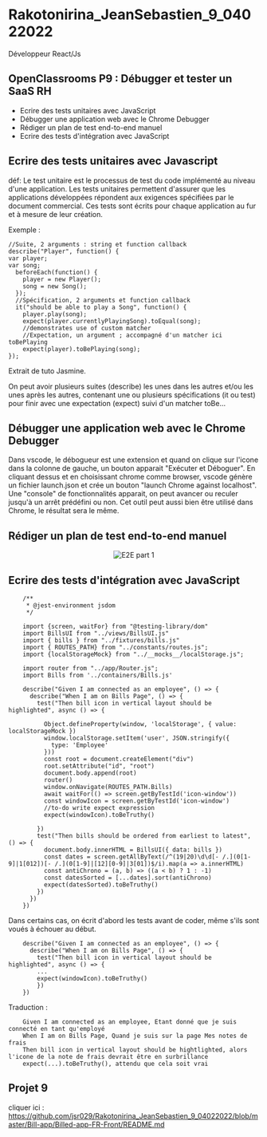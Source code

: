 # Rakotonirina_JeanSebastien_9_04022022
Développeur React/Js 

## OpenClassrooms P9 : Débugger et tester un SaaS RH
- Ecrire des tests unitaires avec JavaScript
- Débugger une application web avec le Chrome Debugger
- Rédiger un plan de test end-to-end manuel
- Ecrire des tests d'intégration avec JavaScript

## Ecrire des tests unitaires avec Javascript

déf: Le test unitaire est le processus de test du code implémenté au niveau d'une application. Les tests unitaires permettent d'assurer que les applications développées répondent aux exigences spécifiées par le document commercial. Ces tests sont écrits pour chaque application au fur et à mesure de leur création.

Exemple :

    //Suite, 2 arguments : string et function callback
    describe("Player", function() {
    var player;
    var song;
      beforeEach(function() {
        player = new Player();
        song = new Song();
      });
      //Spécification, 2 arguments et function callback
      it("should be able to play a Song", function() {
        player.play(song);
        expect(player.currentlyPlayingSong).toEqual(song);
        //demonstrates use of custom matcher
        //Expectation, un argument ; accompagné d'un matcher ici toBePlaying
        expect(player).toBePlaying(song);
    });
  
  Extrait de tuto Jasmine.
  
  On peut avoir plusieurs suites (describe) les unes dans les autres et/ou les unes après les autres, contenant une ou plusieurs spécifications (it ou test) pour finir avec une expectation (expect) suivi d'un matcher toBe...
  
  ## Débugger une application web avec le Chrome Debugger
  
  Dans vscode, le débogueur est une extension et quand on clique sur l'icone dans la colonne de gauche, un bouton apparait "Exécuter et Déboguer". En cliquant dessus et en choisissant chrome comme browser, vscode génère un fichier launch.json et crée un bouton "launch Chrome against localhost". Une "console" de fonctionnalités apparait, on peut avancer ou reculer jusqu'à un arrêt prédéfini ou non. Cet outil peut aussi bien être utilisé dans Chrome, le résultat sera le même.
  
## Rédiger un plan de test end-to-end manuel

<div style="text-align:center">
    <img src="./Billed+-+E2E+parcours+employé(1-2).jpg" alt="E2E part 1"/>
</div>

## Ecrire des tests d'intégration avec JavaScript

        /**
         * @jest-environment jsdom
         */

        import {screen, waitFor} from "@testing-library/dom"
        import BillsUI from "../views/BillsUI.js"
        import { bills } from "../fixtures/bills.js"
        import { ROUTES_PATH} from "../constants/routes.js";
        import {localStorageMock} from "../__mocks__/localStorage.js";

        import router from "../app/Router.js";
        import Bills from '../containers/Bills.js'

        describe("Given I am connected as an employee", () => {
          describe("When I am on Bills Page", () => {
            test("Then bill icon in vertical layout should be highlighted", async () => {

              Object.defineProperty(window, 'localStorage', { value: localStorageMock })
              window.localStorage.setItem('user', JSON.stringify({
                type: 'Employee'
              }))
              const root = document.createElement("div")
              root.setAttribute("id", "root")
              document.body.append(root)
              router()
              window.onNavigate(ROUTES_PATH.Bills)
              await waitFor(() => screen.getByTestId('icon-window'))
              const windowIcon = screen.getByTestId('icon-window')
              //to-do write expect expression
              expect(windowIcon).toBeTruthy()

            })
            test("Then bills should be ordered from earliest to latest", () => {
              document.body.innerHTML = BillsUI({ data: bills })
              const dates = screen.getAllByText(/^(19|20)\d\d[- /.](0[1-9]|1[012])[- /.](0[1-9]|[12][0-9]|3[01])$/i).map(a => a.innerHTML)
              const antiChrono = (a, b) => ((a < b) ? 1 : -1)
              const datesSorted = [...dates].sort(antiChrono)
              expect(datesSorted).toBeTruthy()
            })
          })
        })

Dans certains cas, on écrit d'abord les tests avant de coder, même s'ils sont voués à échouer au début.

        describe("Given I am connected as an employee", () => {
          describe("When I am on Bills Page", () => {
            test("Then bill icon in vertical layout should be highlighted", async () => {
            ...
            expect(windowIcon).toBeTruthy()
            })
        })
        
  Traduction :
  
        Given I am connected as an employee, Etant donné que je suis connecté en tant qu'employé
        When I am on Bills Page, Quand je suis sur la page Mes notes de frais 
        Then bill icon in vertical layout should be hightlighted, alors l'icone de la note de frais devrait être en surbrillance
        expect(...).toBeTruthy(), attendu que cela soit vrai
        
## Projet 9 
cliquer ici : https://github.com/jsr029/Rakotonirina_JeanSebastien_9_04022022/blob/master/Bill-app/Billed-app-FR-Front/README.md

